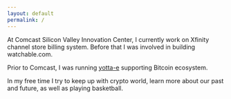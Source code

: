 ```yaml
---
layout: default
permalink: /
---
```


At Comcast Silicon Valley Innovation Center, I currently work on Xfinity channel store billing system. Before that I was involved in building watchable.com.

Prior to Comcast, I was running [yotta-e](https://www.yotta-e.com/) supporting Bitcoin ecosystem.

In my free time I try to keep up with crypto world, learn more about our past and future, as well as playing basketball.
